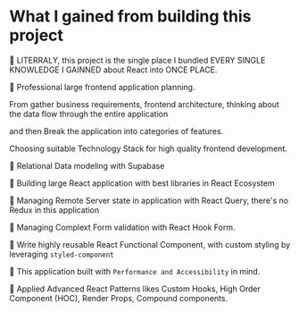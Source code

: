 # What I gained from building this project

🔵 LITERRALY, this project is the single place I bundled EVERY SINGLE KNOWLEDGE I GAINNED about React into ONCE PLACE.

🔵 Professional large frontend application planning.

From gather business requirements, frontend architecture, thinking about the data flow through the entire application

and then Break the application into categories of features.

Choosing suitable Technology Stack for high quality frontend development.

🔵 Relational Data modeling with Supabase

🔵 Building large React application with best libraries in React Ecosystem

🔵 Managing Remote Server state in application with React Query, there's no Redux in this application

🔵 Managing Complext Form validation with React Hook Form.

🔵 Write highly reusable React Functional Component, with custom styling by leveraging `styled-component`

🔵 This application built with `Performance and Accessibility` in mind.

🔵 Applied Advanced React Patterns likes Custom Hooks, High Order Component (HOC), Render Props, Compound components.

